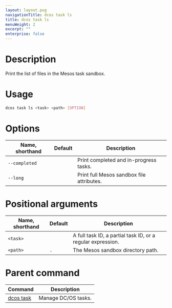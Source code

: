 ```yaml
---
layout: layout.pug
navigationTitle: dcos task ls
title: dcos task ls
menuWeight: 2
excerpt: ""
enterprise: false
---
```

<!-- This source repo for this topic is https://github.com/dcos/dcos-docs -->

# Description

Print the list of files in the Mesos task sandbox.

# Usage

```bash
dcos task ls <task> <path> [OPTION]
```

# Options

| Name, shorthand | Default | Description                               |
| --------------- | ------- | ----------------------------------------- |
| `--completed`   |         | Print completed and in-progress tasks.    |
| `--long`        |         | Print full Mesos sandbox file attributes. |

# Positional arguments

| Name, shorthand | Default | Description                                                 |
| --------------- | ------- | ----------------------------------------------------------- |
| `<task>`  |         | A full task ID, a partial task ID, or a regular expression. |
| `<path>`  | `.`     | The Mesos sandbox directory path.                           |

# Parent command

| Command                                             | Description         |
| --------------------------------------------------- | ------------------- |
| [dcos task](/1.10/cli/command-reference/dcos-task/) | Manage DC/OS tasks. |